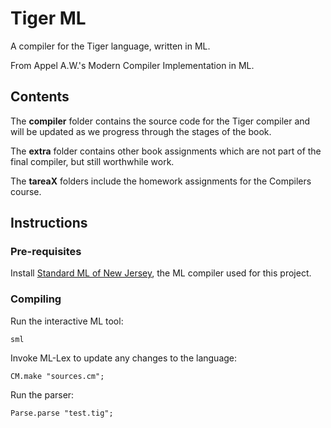 # Tiger ML
A compiler for the Tiger language, written in ML.

From Appel A.W.'s Modern Compiler Implementation in ML.

## Contents

The **compiler** folder contains the source code for the Tiger compiler and will be updated as we progress through the stages of the book.

The **extra** folder contains other book assignments which are not part of the final compiler, but still worthwhile work.

The **tareaX** folders include the homework assignments for the Compilers course.

## Instructions
### Pre-requisites
Install [Standard ML of New Jersey](http://www.smlnj.org/), the ML compiler used for this project.
### Compiling
Run the interactive ML tool:
```
sml
```
Invoke ML-Lex to update any changes to the language:
```
CM.make "sources.cm";
```
Run the parser:
```
Parse.parse "test.tig";
```
